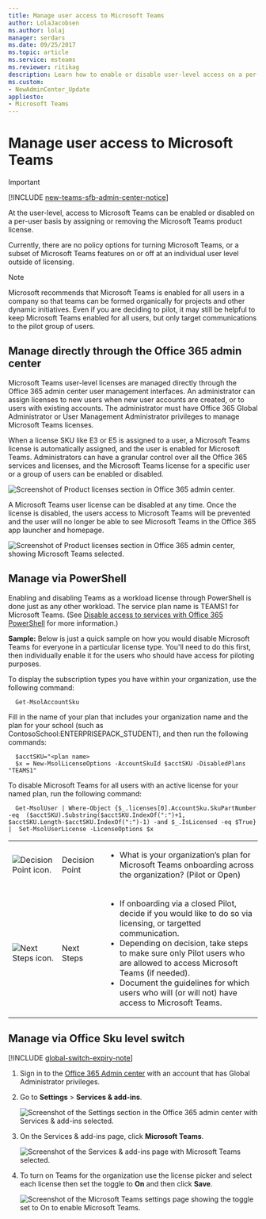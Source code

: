 ```yaml
---
title: Manage user access to Microsoft Teams
author: LolaJacobsen
ms.author: lolaj
manager: serdars
ms.date: 09/25/2017
ms.topic: article
ms.service: msteams
ms.reviewer: ritikag
description: Learn how to enable or disable user-level access on a per-user basis.
ms.custom:
- NewAdminCenter_Update
appliesto: 
- Microsoft Teams
---
```


Manage user access to Microsoft Teams
=====================================
> [!IMPORTANT]
> [!INCLUDE [new-teams-sfb-admin-center-notice](includes/new-teams-sfb-admin-center-notice.md)]

At the user-level, access to Microsoft Teams can be enabled or disabled on a per-user basis by assigning or removing the Microsoft Teams product license.

Currently, there are no policy options for turning Microsoft Teams, or a subset of Microsoft Teams features on or off at an individual user level outside of licensing.

> [!NOTE]
>Microsoft recommends that Microsoft Teams is enabled for all users in a company so that teams can be formed organically for projects and other dynamic initiatives. Even if you are deciding to pilot, it may still be helpful to keep Microsoft Teams enabled for all users, but only target communications to the pilot group of users.

## Manage directly through the Office 365 admin center

Microsoft Teams user-level licenses are managed directly through the Office 365 admin center user management interfaces. An administrator can assign licenses to new users when new user accounts are created, or to users with existing accounts. The administrator must have Office 365 Global Administrator or User Management Administrator privileges to manage Microsoft Teams licenses.

When a license SKU like E3 or E5 is assigned to a user, a Microsoft Teams license is automatically assigned, and the user is enabled for Microsoft Teams. Administrators can have a granular control over all the Office 365 services and licenses, and the Microsoft Teams license for a specific user or a group of users can be enabled or disabled.

![Screenshot of Product licenses section in Office 365 admin center.](media/Manage_user_access_to_Microsoft_Teams_image2.png) 

A Microsoft Teams user license can be disabled at any time. Once the license is disabled, the users access to Microsoft Teams will be prevented and the user will no longer be able to see Microsoft Teams in the Office 365 app launcher and homepage.

![Screenshot of Product licenses section in Office 365 admin center, showing Microsoft Teams selected.](media/Manage_user_access_to_Microsoft_Teams_image4.png)

## Manage via PowerShell

Enabling and disabling Teams as a workload license through PowerShell is done just as any other workload. The service plan name is TEAMS1 for Microsoft Teams. (See [Disable access to services with Office 365 PowerShell](https://docs.microsoft.com/office365/enterprise/powershell/disable-access-to-services-with-office-365-powershell) for more information.)

**Sample:** Below is just a quick sample on how you would disable Microsoft Teams for everyone in a particular license type. You'll need to do this first, then individually enable it for the users who should have access for piloting purposes.

To display the subscription types you have within your organization, use the following command:

      Get-MsolAccountSku

Fill in the name of your plan that includes your organization name and the plan for your school (such as ContosoSchool:ENTERPRISEPACK_STUDENT), and then run the following commands:

      $acctSKU="<plan name>
      $x = New-MsolLicenseOptions -AccountSkuId $acctSKU -DisabledPlans "TEAMS1"
To disable Microsoft Teams for all users with an active license for your named plan, run the following command:

      Get-MsolUser | Where-Object {$_.licenses[0].AccountSku.SkuPartNumber -eq  ($acctSKU).Substring($acctSKU.IndexOf(":")+1,  $acctSKU.Length-$acctSKU.IndexOf(":")-1) -and $_.IsLicensed -eq $True} |  Set-MsolUserLicense -LicenseOptions $x

| | | |
|---------|---------|---------|
|![Decision Point icon.](media/Manage_user_access_to_Microsoft_Teams_image5.png)     |Decision Point         |<ul><li>What is your organization’s plan for Microsoft Teams onboarding across the organization?  (Pilot or Open)</li></ul>         |
|![Next Steps icon.](media/Manage_user_access_to_Microsoft_Teams_image6.png)     |Next Steps         |<ul><li>If onboarding via a closed Pilot, decide if you would like to do so via licensing, or targetted communication.</li><li>Depending on decision, take steps to make sure only Pilot users who are allowed to access Microsoft Teams (if needed).</li><li>Document the guidelines for which users who will (or will not) have access to Microsoft Teams.</li></ul>         |

## Manage via Office Sku level switch
[!INCLUDE [global-switch-expiry-note](includes/global-switch-expiry-note.md)]

1.  Sign in to the [Office 365 Admin center](https://go.microsoft.com/fwlink/?linkid=854614) with an account that has Global Administrator privileges.

2.  Go to **Settings** > **Services & add-ins**.

    ![Screenshot of the Settings section in the Office 365 admin center with Services & add-ins selected. ](media/Set_up_Microsoft_Teams_in_your_Office_365_organization_image1.png)

3.  On the Services & add-ins page, click **Microsoft Teams**.

    ![Screenshot of the Services & add-ins page with Microsoft Teams selected.](media/Set_up_Microsoft_Teams_in_your_Office_365_organization_image2.png)

4.  To turn on Teams for the organization use the license picker and select each license then set the toggle to **On** and then click **Save**.

    ![Screenshot of the Microsoft Teams settings page showing the toggle set to On to enable Microsoft Teams.](media/Services-and-addins-control-Microsoft-Teams.PNG)